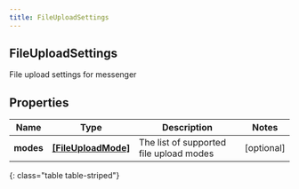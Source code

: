 ```yaml
---
title: FileUploadSettings
---
```

## FileUploadSettings
File upload settings for messenger

## Properties

|Name | Type | Description | Notes|
|------------ | ------------- | ------------- | -------------|
| **modes** | [**[FileUploadMode]**](FileUploadMode.html) | The list of supported file upload modes | [optional] |
{: class="table table-striped"}


